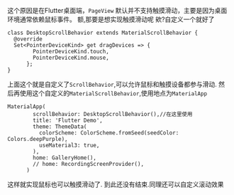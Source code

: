 这个原因是在Flutter桌面端，`PageView` 默认并不支持触摸滑动，主要是因为桌面环境通常依赖鼠标事件。
额,那要是想实现触摸滑动呢
欸?自定义一个就好了
```
class DesktopScrollBehavior extends MaterialScrollBehavior {
  @override
  Set<PointerDeviceKind> get dragDevices => {
        PointerDeviceKind.touch,
        PointerDeviceKind.mouse,
      };
}
```
上面这个就是自定义了`ScrollBehavior`,可以允许鼠标和触摸设备都参与滑动.
然后再使用这个自定义的`MaterialScrollBehavior`,使用地点为`MaterialApp`
```
MaterialApp(
        scrollBehavior: DesktopScrollBehavior(),//在这里使用
        title: 'Flutter Demo',
        theme: ThemeData(
          colorScheme: ColorScheme.fromSeed(seedColor: Colors.deepPurple),
          useMaterial3: true,
        ),
        home: GalleryHome(),
        // home: RecordingScreenProvider(),
      )
```
这样就实现鼠标也可以触摸滑动了.
到此还没有结束.同理还可以自定义滚动效果

